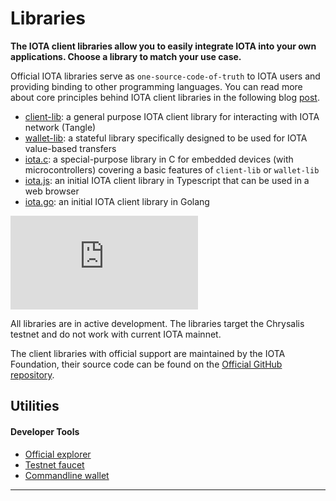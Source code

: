 # Libraries

**The IOTA client libraries allow you to easily integrate IOTA into your own applications. Choose a library to match your use case.**

Official IOTA libraries serve as `one-source-code-of-truth` to IOTA users and providing binding to other programming languages. You can read more about core principles behind IOTA client libraries in the following blog [post](https://blog.iota.org/the-new-iota-client-libraries-harder-better-faster-stronger/).


- [client-lib](client.md): a general purpose IOTA client library for interacting with IOTA network (Tangle)
- [wallet-lib](wallet.md): a stateful library specifically designed to be used for IOTA value-based transfers 
- [iota.c](https://github.com/iotaledger/iota.c): a special-purpose library in C for embedded devices (with microcontrollers) covering a basic features of `client-lib` or `wallet-lib`
- [iota.js](https://github.com/iotaledger/iota.js): an initial IOTA client library in Typescript that can be used in a web browser
- [iota.go](https://github.com/iotaledger/iota.go): an initial IOTA client library in Golang


<div class="iframe-wrapper">
<iframe src="https://www.youtube.com/embed/N2VW3zJQmso" frameborder="0" allow="accelerometer; autoplay; clipboard-write; encrypted-media; gyroscope; picture-in-picture" allowfullscreen></iframe>
</div>


All libraries are in active development. The libraries target the Chrysalis testnet and do not work with current IOTA mainnet.

The client libraries with official support are maintained by the IOTA Foundation, their source code can be found on the [Official GitHub repository](https://github.com/iotaledger).


## Utilities

#### **Developer Tools** ####    
- [Official explorer](https://explorer.iota.org/chrysalis)
- [Testnet faucet](https://faucet.testnet.chrysalis2.com/)
- [Commandline wallet](https://github.com/iotaledger/cli-wallet)
---------------

